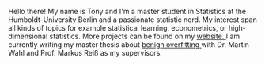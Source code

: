 Hello there! My name is Tony and I'm a master student in Statistics at the Humboldt-University Berlin and a passionate statistic nerd. 
My interest span all kinds of topics for example statistical learning, econometrics, or high-dimensional statistics. More projects can be found on my <a href = "https://amor.cms.hu-berlin.de/~gotschat/main.html"> website. </a>
I am currently writing my master thesis about <a href="https://arxiv.org/search/?query=benign+overfitting&searchtype=all&source=header"> benign overfitting </a>
with Dr. Martin Wahl and Prof. Markus Reiß as my supervisors. 

<!---
TaTo0101/TaTo0101 is a ✨ special ✨ repository because its `README.md` (this file) appears on your GitHub profile.
You can click the Preview link to take a look at your changes.
--->

